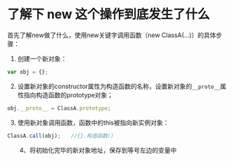 # 了解下 new 这个操作到底发生了什么

首先了解new做了什么，使用new关键字调用函数（new ClassA(…)）的具体步骤：

1. 创建一个新对象：

``` javascript
var obj = {};
```

2. 设置新对象的constructor属性为构造函数的名称，设置新对象的```__proto__```属性指向构造函数的prototype对象；

``` javascript
obj.__proto__ = ClassA.prototype;
```

3. 使用新对象调用函数，函数中的this被指向新实例对象：

``` javascript
ClassA.call(obj);　　//{}.构造函数()
```

　　4、将初始化完毕的新对象地址，保存到等号左边的变量中